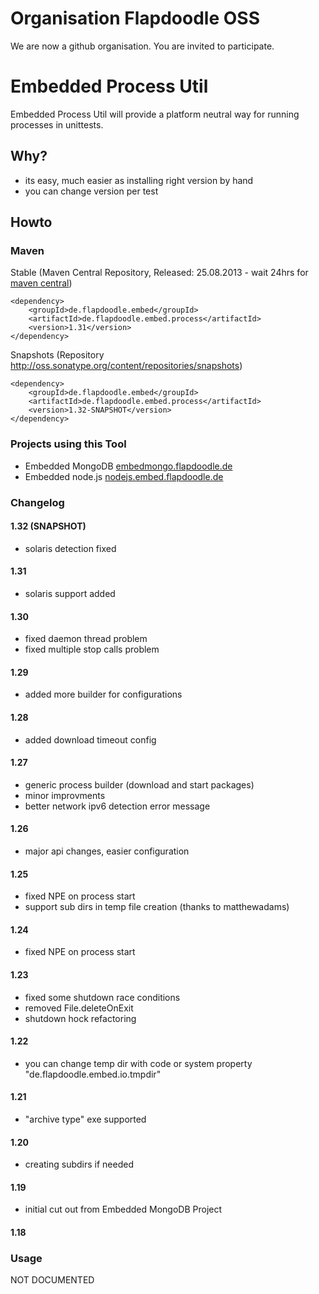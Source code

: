 # Organisation Flapdoodle OSS

We are now a github organisation. You are invited to participate.

# Embedded Process Util

Embedded Process Util will provide a platform neutral way for running processes in unittests.


## Why?

- its easy, much easier as installing right version by hand
- you can change version per test

## Howto

### Maven

Stable (Maven Central Repository, Released: 25.08.2013 - wait 24hrs for [maven central](http://repo1.maven.org/maven2/de/flapdoodle/embed/de.flapdoodle.embed.process/maven-metadata.xml))

	<dependency>
		<groupId>de.flapdoodle.embed</groupId>
		<artifactId>de.flapdoodle.embed.process</artifactId>
		<version>1.31</version>
	</dependency>

Snapshots (Repository http://oss.sonatype.org/content/repositories/snapshots)

	<dependency>
		<groupId>de.flapdoodle.embed</groupId>
		<artifactId>de.flapdoodle.embed.process</artifactId>
		<version>1.32-SNAPSHOT</version>
	</dependency>

### Projects using this Tool

- Embedded MongoDB [embedmongo.flapdoodle.de](https://github.com/flapdoodle-oss/embedmongo.flapdoodle.de)
- Embedded node.js [nodejs.embed.flapdoodle.de](https://github.com/flapdoodle-oss/de.flapdoodle.embed.nodejs)

### Changelog

#### 1.32 (SNAPSHOT)

- solaris detection fixed

#### 1.31

- solaris support added

#### 1.30

- fixed daemon thread problem
- fixed multiple stop calls problem

#### 1.29

- added more builder for configurations

#### 1.28

- added download timeout config

#### 1.27

- generic process builder (download and start packages)
- minor improvments
- better network ipv6 detection error message

#### 1.26

- major api changes, easier configuration

#### 1.25

- fixed NPE on process start
- support sub dirs in temp file creation (thanks to matthewadams)

#### 1.24

- fixed NPE on process start

#### 1.23

- fixed some shutdown race conditions
- removed File.deleteOnExit
- shutdown hock refactoring

#### 1.22

- you can change temp dir with code or system property "de.flapdoodle.embed.io.tmpdir"

#### 1.21

- "archive type" exe supported

#### 1.20

- creating subdirs if needed

#### 1.19

- initial cut out from Embedded MongoDB Project

#### 1.18

### Usage

 NOT DOCUMENTED


